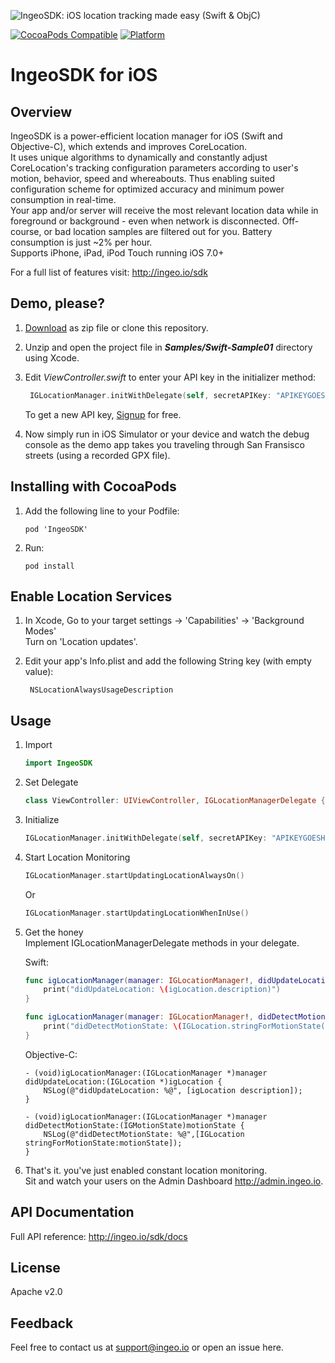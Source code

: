 ![IngeoSDK: iOS location tracking made easy (Swift & ObjC)](https://raw.githubusercontent.com/IngeoSDK/ingeo-ios-sdk/assets/IngeoSDK_logo.png)


[![CocoaPods Compatible](https://img.shields.io/cocoapods/v/IngeoSDK.svg)](https://img.shields.io/cocoapods/v/IngeoSDK.svg)
[![Platform](https://img.shields.io/cocoapods/p/IngeoSDK.svg?style=flat)](http://cocoadocs.org/docsets/IngeoSDK)

# IngeoSDK for iOS

## Overview

IngeoSDK is a power-efficient location manager for iOS (Swift and Objective-C), which extends and improves CoreLocation.  
It uses unique algorithms to dynamically and constantly adjust CoreLocation's tracking configuration parameters according to user's
motion, behavior, speed and whereabouts. Thus enabling suited configuration scheme for optimized accuracy and minimum power consumption in real-time.  
Your app and/or server will receive the most relevant location data while in foreground or background - even when network is disconnected.
Off-course, or bad location samples are filtered out for you. Battery consumption is just ~2% per hour.  
Supports iPhone, iPad, iPod Touch running iOS 7.0+

For a full list of features visit: http://ingeo.io/sdk

## Demo, please?
1. [Download](https://github.com/IngeoSDK/ingeo-ios-sdk/archive/master.zip) as zip file or clone this repository.
2. Unzip and open the project file in ***Samples/Swift-Sample01*** directory using Xcode.
3. Edit *ViewController.swift* to enter your API key in the initializer method:
   ```swift
    IGLocationManager.initWithDelegate(self, secretAPIKey: "APIKEYGOESHERE")
   ```
                     
   To get a new API key, [Signup](http://admin.ingeo.io/signup.php) for free.  
4. Now simply run in iOS Simulator or your device and watch the debug console as the demo app takes you traveling through San Fransisco streets (using a recorded GPX file).

## Installing with CocoaPods

1. Add the following line to your Podfile:  
   ```
   pod 'IngeoSDK'
   ```

2. Run:  
   ```
   pod install
   ```

## Enable Location Services

1. In Xcode, Go to your target settings -> 'Capabilities' -> 'Background Modes'  
    Turn on 'Location updates'.

2. Edit your app's Info.plist and add the following String key (with empty value):  
   ```
    NSLocationAlwaysUsageDescription
   ```

## Usage

1. Import
   ```swift
   import IngeoSDK
   ```

2. Set Delegate
   ```swift
   class ViewController: UIViewController, IGLocationManagerDelegate {
   ```
   
2. Initialize  
   ```swift
   IGLocationManager.initWithDelegate(self, secretAPIKey: "APIKEYGOESHERE")
   ```
   
3. Start Location Monitoring
   ```swift
   IGLocationManager.startUpdatingLocationAlwaysOn()
   ```
   Or
   ```swift
   IGLocationManager.startUpdatingLocationWhenInUse()
   ```

4. Get the honey  
   Implement IGLocationManagerDelegate methods in your delegate.    

   Swift:

    ```swift
    func igLocationManager(manager: IGLocationManager!, didUpdateLocation igLocation: IGLocation!) {
        print("didUpdateLocation: \(igLocation.description)")
    }

    func igLocationManager(manager: IGLocationManager!, didDetectMotionState motionState: IGMotionState) {
        print("didDetectMotionState: \(IGLocation.stringForMotionState(motionState))")
    }
    ```

    Objective-C:
    ```objc
    - (void)igLocationManager:(IGLocationManager *)manager didUpdateLocation:(IGLocation *)igLocation {
        NSLog(@"didUpdateLocation: %@", [igLocation description]);
    }

    - (void)igLocationManager:(IGLocationManager *)manager didDetectMotionState:(IGMotionState)motionState {
        NSLog(@"didDetectMotionState: %@",[IGLocation stringForMotionState:motionState]);
    }
    ```

5. That's it. you've just enabled constant location monitoring.  
   Sit and watch your users on the Admin Dashboard http://admin.ingeo.io.

## API Documentation
   Full API reference: http://ingeo.io/sdk/docs

## License
   Apache v2.0

## Feedback
   Feel free to contact us at support@ingeo.io or open an issue here.

